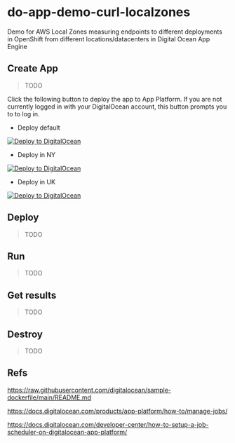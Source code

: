# do-app-demo-curl-localzones
Demo for AWS Local Zones measuring endpoints to different deployments in OpenShift from different locations/datacenters in Digital Ocean App Engine

## Create App

> TODO

Click the following button to deploy the app to App Platform. If you are not currently logged in with your DigitalOcean account, this button prompts you to to log in.

- Deploy default

[![Deploy to DigitalOcean](https://www.deploytodo.com/do-btn-blue.svg)](https://cloud.digitalocean.com/apps/new?repo=https://github.com/mtulio/do-app-demo-curl-localzones/tree/main)

- Deploy in NY

[![Deploy to DigitalOcean](https://www.deploytodo.com/do-btn-blue.svg)](https://cloud.digitalocean.com/apps/new?repo=https://github.com/mtulio/do-app-demo-curl-localzones/tree/main/site-ny)

- Deploy in UK

[![Deploy to DigitalOcean](https://www.deploytodo.com/do-btn-blue.svg)](https://cloud.digitalocean.com/apps/new?repo=https://github.com/mtulio/do-app-demo-curl-localzones/tree/main/site-uk)

## Deploy

> TODO

## Run

> TODO

## Get results

> TODO

## Destroy

> TODO


## Refs

https://raw.githubusercontent.com/digitalocean/sample-dockerfile/main/README.md

https://docs.digitalocean.com/products/app-platform/how-to/manage-jobs/

https://docs.digitalocean.com/developer-center/how-to-setup-a-job-scheduler-on-digitalocean-app-platform/
